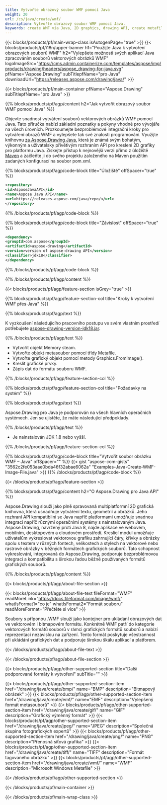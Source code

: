 ```yaml
---
title: Vytvořte obrazový soubor WMF pomocí Java
weight: 20
url: /cs/java/create/wmf/
description: Vytvořte obrazový soubor WMF pomocí Java.
keywords: create WMF via Java, 2D graphics, drawing API, create metafile in Java, Drawing pro Java, save WMF image file, cross-platform 2D graphic library, Metafile class, vector graphics drawing, draw line, WMF image file, Graphics file formats
---
```


{{< blocks/products/pf/main-wrap-class isAutogenPage="true" >}}
{{< blocks/products/pf/i18n/upper-banner h1="Použijte Java k vytvoření obrazových souborů WMF" h2="Vylepšete možnosti svých aplikací Java zpracováním souborů vektorových obrázků WMF" logoImageSrc="https://cms.admin.containerize.com/templates/aspose/img/products/drawing/headers/aspose_drawing-for-java.svg" pfName="Aspose.Drawing" subTitlepfName="pro Java" downloadUrl="https://releases.aspose.com/drawing/java/" >}}

{{< blocks/products/pf/main-container pfName="Aspose.Drawing" subTitlepfName="pro Java" >}}


{{% blocks/products/pf/agp/content h2="Jak vytvořit obrazový soubor WMF pomocí Java" %}}

Objevte snadnost vytváření souborů vektorových obrázků WMF pomocí Java. Tato příručka nabízí základní poznatky a pokyny vhodné pro vývojáře na všech úrovních. Prozkoumejte bezproblémové integrační kroky pro vytváření obrazů WMF a vylepšete tak své znalosti programování. Využijte knihovnu [za Aspose.Drawing Java](https://products.aspose.com/drawing/java), která je známá svým bohatým, výkonným a uživatelsky přívětivým rozhraním API pro kreslení 2D grafiky pro platformu Java. Získejte přístup k nejnovější verzi přímo z úložiště [Maven](https://releases.aspose.com/java/repo/com/aspose/aspose-drawing/) a začleňte ji do svého projektu založeného na Maven použitím zadaných konfigurací na soubor pom.xml.

{{% blocks/products/pf/agp/code-block title="Úložiště" offSpacer="true" %}}

```xml
<repository>
<id>AsposeJavaAPI</id>
<name>Aspose Java API</name>
<url>https://releases.aspose.com/java/repo/</url>
</repository>
```

{{% /blocks/products/pf/agp/code-block %}}

{{% blocks/products/pf/agp/code-block title="Závislost" offSpacer="true" %}}

```xml
<dependency>
<groupId>com.aspose</groupId>
<artifactId>aspose-drawing</artifactId>
<version>version of aspose-drawing API</version>
<classifier>jdk18</classifier>
</dependency>
```

{{% /blocks/products/pf/agp/code-block %}}

{{% /blocks/products/pf/agp/content %}}


{{< blocks/products/pf/agp/feature-section isGrey="true" >}}

{{% blocks/products/pf/agp/feature-section-col title="Kroky k vytvoření WMF přes Java" %}}

{{% blocks/products/pf/agp/text %}}

K vyzkoušení následujícího pracovního postupu ve svém vlastním prostředí potřebujete [aspose-drawing-version-jdk18.jar](https://releases.aspose.com/drawing/java/).

{{% /blocks/products/pf/agp/text %}}

+ Vytvořit objekt Memory steam.
+ Vytvořte objekt metasoubor pomocí třídy Metafile.
+ Vytvořte grafický objekt pomocí metody Graphics.FromImage().
+ Kreslit grafické prvky.
+ Zápis dat do formátu souboru WMF.

{{% /blocks/products/pf/agp/feature-section-col %}}

{{% blocks/products/pf/agp/feature-section-col title="Požadavky na systém" %}}

{{% blocks/products/pf/agp/text %}}

Aspose.Drawing pro Java je podporován na všech hlavních operačních systémech. Jen se ujistěte, že máte následující předpoklady.

{{% /blocks/products/pf/agp/text %}}

- Je nainstalován JDK 1.8 nebo vyšší.

{{% /blocks/products/pf/agp/feature-section-col %}}

{{% blocks/products/pf/agp/code-block title="Vytvořit soubor obrázku WMF – Java" offSpacer="" %}}
{{< gist "aspose-com-gists" "3562c2fe053aae0bda46f32abae6062a" "Examples-Java-Create-WMF-Image-File.java" >}}
{{% /blocks/products/pf/agp/code-block %}}

{{< /blocks/products/pf/agp/feature-section >}}


<!-- aboutfile Starts -->

{{% blocks/products/pf/agp/content h2="O Aspose.Drawing pro Java API" %}}

Aspose.Drawing slouží jako plně spravovaná multiplatformní 2D grafická knihovna, která usnadňuje vytváření textu, geometrií a obrázků. Jeho rozhraní API kompatibilní se Java napříč platformami umožňuje snadnou integraci napříč různými operačními systémy s nainstalovaným Java. Aspose.Drawing, navržený proti Java 8, najde aplikace ve webovém, mobilním, desktopovém a cloudovém prostředí. Kreslicí modul umožňuje uživatelům vykreslovat vektorovou grafiku zahrnující čáry, křivky a obrázky spolu s textem v různých fontech, velikostech a stylech na vektorové nebo rastrové obrázky v běžných formátech grafických souborů. Tato schopnost vykreslování, integrovaná do Aspose.Drawing, podporuje bezproblémovou integraci a kompatibilitu s širokou řadou běžně používaných formátů grafických souborů.

{{% /blocks/products/pf/agp/content %}}


{{< blocks/products/pf/agp/about-file-section >}}

{{< blocks/products/pf/agp/about-file-text fileFormat="WMF" readMoreLink="https://docs.fileformat.com/image/wmf/" whatIsFormat1="co je" whatIsFormat2="Formát souboru" readMoreFormat="Přečtěte si více" >}}

Soubory s příponou .WMF slouží jako kontejner pro ukládání obrazových dat ve vektorovém i bitmapovém formátu. Konkrétně WMF patří do kategorie vektorových formátů souborů v rámci grafických formátů souborů a nabízí reprezentaci nezávislou na zařízení. Tento formát poskytuje všestrannost při ukládání grafických dat a podporuje širokou škálu aplikací a platforem.

{{< /blocks/products/pf/agp/about-file-text >}}

{{< /blocks/products/pf/agp/about-file-section >}}

<!-- aboutfile Ends -->


{{< blocks/products/pf/agp/other-supported-section title="Další podporované formáty k vytvoření" subTitle="" >}}

{{< blocks/products/pf/agp/other-supported-section-item href="/drawing/java/create/bmp/" name="BMP" description="Bitmapový obrázek" >}}
{{< blocks/products/pf/agp/other-supported-section-item href="/drawing/java/create/emf/" name="EMF" description="Vylepšený formát metasouborů" >}}
{{< blocks/products/pf/agp/other-supported-section-item href="/drawing/java/create/gif/" name="GIF" description="Grafický výměnný formát" >}}
{{< blocks/products/pf/agp/other-supported-section-item href="/drawing/java/create/jpeg/" name="JPEG" description="Společná skupina fotografických expertů" >}}
{{< blocks/products/pf/agp/other-supported-section-item href="/drawing/java/create/png/" name="PNG" description="Přenosná síťová grafika" >}}
{{< blocks/products/pf/agp/other-supported-section-item href="/drawing/java/create/tiff/" name="TIFF" description="Formát tagovaného obrázku" >}}
{{< blocks/products/pf/agp/other-supported-section-item href="/drawing/java/create/wmf/" name="WMF" description="Microsoft Windows Metafile" >}}


{{< /blocks/products/pf/agp/other-supported-section >}}

{{< /blocks/products/pf/main-container >}}

{{< /blocks/products/pf/main-wrap-class >}}
